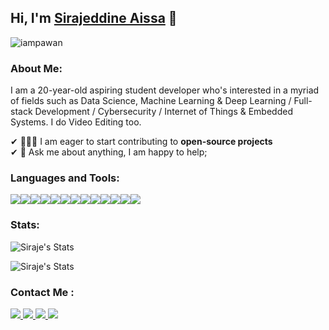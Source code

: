 ## Hi, I'm [Sirajeddine Aissa](https://portfolio-jg8r37bbp-sirajeddine.vercel.app) 👋

<p align="left"> <img src="https://komarev.com/ghpvc/?username=Dismalness&label=Views&color=green&style=plastic" alt="iampawan" /> </p>

### About Me:

I am a 20-year-old aspiring student developer who's interested in a myriad of fields such as Data Science, Machine Learning & Deep Learning / Full-stack Development / Cybersecurity / Internet of Things & Embedded Systems. I do Video Editing too.

✔ 👨🏽‍💻 I am eager to start contributing to **open-source projects**<br>
✔ 💬 Ask me about anything, I am happy to help;
### Languages and Tools:

<div style="display: flex">
  <img src="https://img.icons8.com/color/48/000000/typescript.png"/>
  <img src="https://img.icons8.com/color/48/000000/python--v1.png"/>  
  <img src="https://img.icons8.com/color/48/000000/c-plus-plus-logo.png"/>
  <img src="https://img.icons8.com/ultraviolet/48/000000/react--v1.png"/>  
  <img src="https://img.icons8.com/color/48/000000/angularjs.png"/>
  <img src="https://img.icons8.com/color/48/000000/nodejs.png"/>
  <img src="https://img.icons8.com/color/48/000000/mongodb.png"/>
  <img src="https://img.icons8.com/color/48/000000/firebase.png"/>
  <img src="https://img.icons8.com/color/48/000000/mysql-logo.png"/>
  <img src="https://img.icons8.com/fluent/48/000000/docker.png"/>
  <img src="https://img.icons8.com/color/48/000000/spring-logo.png"/>
  <img src="https://img.icons8.com/color/48/000000/git.png"/>
  <img src="https://img.icons8.com/material-rounded/48/000000/console.png"/>
</div>


### Stats:

![Siraje's Stats](https://github-readme-stats.vercel.app/api?username=Dismalness&theme=monokai)

![Siraje's Stats](https://github-readme-stats.vercel.app/api/top-langs?username=Dismalness&locale=en&show_icons=true&theme=monokai)

### Contact Me : 

<a href="https://linkedin.com/in/sirajeddineaissa">
  <img src="https://img.icons8.com/color/48/000000/linkedin.png"/>
</a>
<a href="https://discord.com/users/279584307180470272">
  <img src="https://img.icons8.com/color/48/000000/discord-new-logo.png"/>
</a>
<a href="https://stackoverflow.com/users/13063663/dismalness?tab=profile">
  <img src="https://www.vectorlogo.zone/logos/stackoverflow/stackoverflow-icon.svg"/>
</a>
<a href="https://www.instagram.com/sirajeddine.aissa">
  <img src="https://img.icons8.com/color/48/000000/instagram-new--v1.png"/>
</a>




